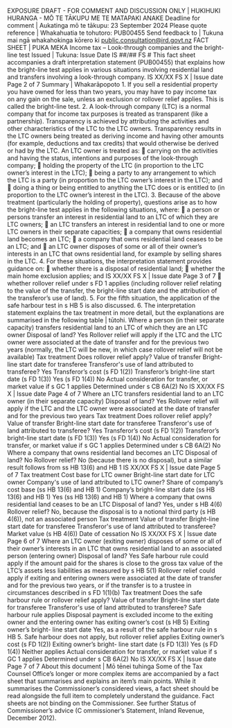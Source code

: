 EXPOSURE DRAFT - FOR COMMENT AND DISCUSSION ONLY | HUKIHUKI HURANGA - MŌ TE TĀKUPU ME TE MATAPAKI ANAKE Deadline for comment | Aukatinga mō te tākupu: 23 September 2024 Please quote reference | Whakahuatia te tohutoro: PUB00455 Send feedback to | Tukuna mai ngā whakahokinga kōrero ki public.consultation@ird.govt.nz FACT SHEET | PUKA MEKA Income tax – Look-through companies and the bright-line test Issued | Tukuna: Issue Date IS ##/## FS # This fact sheet accompanies a draft interpretation statement (PUB00455) that explains how the bright-line test applies in various situations involving residential land and transfers involving a look-through company. IS XX/XX FS X | Issue date Page 2 of 7 Summary | Whakarāpopoto 1. If you sell a residential property you have owned for less than two years, you may have to pay income tax on any gain on the sale, unless an exclusion or rollover relief applies. This is called the bright-line test. 2. A look-through company (LTC) is a normal company that for income tax purposes is treated as transparent (like a partnership). Transparency is achieved by attributing the activities and other characteristics of the LTC to the LTC owners. Transparency results in the LTC owners being treated as deriving income and having other amounts (for example, deductions and tax credits) that would otherwise be derived or had by the LTC. An LTC owner is treated as:  carrying on the activities and having the status, intentions and purposes of the look-through company;  holding the property of the LTC (in proportion to the LTC owner’s interest in the LTC);  being a party to any arrangement to which the LTC is a party (in proportion to the LTC owner’s interest in the LTC); and  doing a thing or being entitled to anything the LTC does or is entitled to (in proportion to the LTC owner’s interest in the LTC). 3. Because of the above treatment (particularly the holding of property), questions arise as to how the bright-line test applies in the following situations, where:  a person or persons transfer an interest in residential land to an LTC of which they are LTC owners;  an LTC transfers an interest in residential land to one or more LTC owners in their separate capacities;  a company that owns residential land becomes an LTC;  a company that owns residential land ceases to be an LTC; and  an LTC owner disposes of some or all of their owner’s interests in an LTC that owns residential land, for example by selling shares in the LTC. 4. For these situations, the interpretation statement provides guidance on:  whether there is a disposal of residential land;  whether the main home exclusion applies; and IS XX/XX FS X | Issue date Page 3 of 7  whether rollover relief under s FD 1 applies (including rollover relief relating to the value of the transfer, the bright-line start date and the attribution of the transferor’s use of land). 5. For the fifth situation, the application of the safe harbour test in s HB 5 is also discussed. 6. The interpretation statement explains the tax treatment in more detail, but the explanations are summarised in the following table | tūtohi. Where a person (in their separate capacity) transfers residential land to an LTC of which they are an LTC owner Disposal of land? Yes Rollover relief will apply if the LTC and the LTC owner were associated at the date of transfer and for the previous two years (normally, the LTC will be new, in which case rollover relief will not be available) Tax treatment Does rollover relief apply? Value of transfer Bright-line start date for transferee Transferor's use of land attributed to transferee? Yes Transferor’s cost (s FD 1(2)) Transferor’s bright-line start date (s FD 1(3)) Yes (s FD 1(4)) No Actual consideration for transfer, or market value if s GC 1 applies Determined under s CB 6A(2) No IS XX/XX FS X | Issue date Page 4 of 7 Where an LTC transfers residential land to an LTC owner (in their separate capacity) Disposal of land? Yes Rollover relief will apply if the LTC and the LTC owner were associated at the date of transfer and for the previous two years Tax treatment Does rollover relief apply? Value of transfer Bright-line start date for transferee Transferor's use of land attributed to transferee? Yes Transferor’s cost (s FD 1(2)) Transferor’s bright-line start date (s FD 1(3)) Yes (s FD 1(4)) No Actual consideration for transfer, or market value if s GC 1 applies Determined under s CB 6A(2) No Where a company that owns residential land becomes an LTC Disposal of land? No Rollover relief? No (because there is no disposal), but a similar result follows from ss HB 13(6) and HB 1 IS XX/XX FS X | Issue date Page 5 of 7 Tax treatment Cost base for LTC owner Bright-line start date for LTC owner Company's use of land attributed to LTC owner? Share of company’s cost base (ss HB 13(6) and HB 1) Company’s bright-line start date (ss HB 13(6) and HB 1) Yes (ss HB 13(6) and HB 1) Where a company that owns residential land ceases to be an LTC Disposal of land? Yes, under s HB 4(6) Rollover relief? No, because the disposal is to a notional third party (s HB 4(6)), not an associated person Tax treatment Value of transfer Bright-line start date for transferee Transferor's use of land attributed to transferee? Market value (s HB 4(6)) Date of cessation No IS XX/XX FS X | Issue date Page 6 of 7 Where an LTC owner (exiting owner) disposes of some or all of their owner’s interests in an LTC that owns residential land to an associated person (entering owner) Disposal of land? Yes Safe harbour rule could apply if the amount paid for the shares is close to the gross tax value of the LTC’s assets less liabilities as measured by s HB 5(1) Rollover relief could apply if exiting and entering owners were associated at the date of transfer and for the previous two years, or if the transfer is to a trustee in circumstances described in s FD 1(1)(b) Tax treatment Does the safe harbour rule or rollover relief apply? Value of transfer Bright-line start date for transferee Transferor's use of land attributed to transferee? Safe harbour rule applies Disposal payment is excluded income to the exiting owner and the entering owner has exiting owner’s cost (s HB 5) Exiting owner’s bright- line start date Yes, as a result of the safe harbour rule in s HB 5. Safe harbour does not apply, but rollover relief applies Exiting owner’s cost (s FD 1(2)) Exiting owner’s bright- line start date (s FD 1(3)) Yes (s FD 1(4)) Neither applies Actual consideration for transfer, or market value if s GC 1 applies Determined under s CB 6A(2) No IS XX/XX FS X | Issue date Page 7 of 7 About this document | Mō tēnei tuhinga Some of the Tax Counsel Office’s longer or more complex items are accompanied by a fact sheet that summarises and explains an item’s main points. While it summarises the Commissioner’s considered views, a fact sheet should be read alongside the full item to completely understand the guidance. Fact sheets are not binding on the Commissioner. See further Status of Commissioner’s advice (C ommissioner’s Statement, Inland Revenue, December 2012).